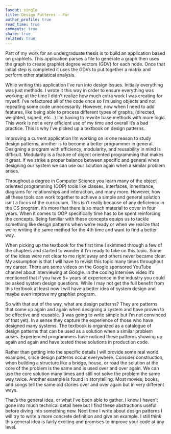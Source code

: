 ```yaml
---
layout: single
title: Design Patterns - Par
author_profile: true
read_time: true
comments: true
share: true
related: true
---
```


Part of my work for an undergraduate thesis is to build an application based on graphlets. This application parses a file to generate a graph then uses the graph to create graphlet degree vectors (GDV) for each node. Once that initial step is completed it uses the GDVs to put together a matrix and perform other statistical analysis.

While writing this application I’ve run into design issues. Initially everything was just methods. I wrote it this way in order to ensure everything was working; at the time I didn’t realize how much extra work I was creating for myself. I’ve refactored all of the code once so I’m using objects and not repeating some code unnecessarily. However, now when I need to add features, like being able to process different types of graphs, (directed, weighted, signed, etc…) I’m having to rewrite base methods with more logic. This work is not a very efficient use of my time and overall it’s a bad practice. This is why I’ve picked up a textbook on design patterns.

Improving a current application I’m working on is one reason to study design patterns, another is to become a better programmer in general. Designing a program with efficiency, modularity, and reusability in mind is difficult. Modularity is a feature of object oriented programming that makes it great. If we strike a proper balance between specific and general when designing our system we can use our solution again when a similar problem arises.

Throughout a degree in Computer Science you learn many of the object oriented programming (OOP) tools like classes, interfaces, inheritance, diagrams for relationships and interaction, and many more. However, how all these tools can work together to achieve a simple and general solution isn’t a focus of the curriculum. This isn’t really because of any deficiency in the CS program, it’s more that there is so much material to cover in four years. When it comes to OOP specifically time has to be spent reinforcing the concepts. Being familiar with these concepts equips us to tackle something like design patterns when we’re ready or when we realize that we’re writing the same method for the 4th time and want to find a better way.

When picking up the textbook for the first time I skimmed through a few of the chapters and started to wonder if I’m ready to take on this topic. Some of the ideas were not clear to me right away and others never became clear. My assumption is that I will have to revisit this topic many times throughout my career. There are some videos on the Google sponsored YouTube channel about interviewing at Google. In the coding interview video it’s mentioned that if you have 5+ years of experience in the industry you could be asked system design questions. While I may not get the full benefit from this textbook at least now I will have a better idea of system design and maybe even improve my graphlet program.

So with that out of the way, what are design patterns? They are patterns that come up again and again when designing a system and have proven to be effective and reusable. (I was going to write simple but I’m not convinced of that yet). In a sense they capture the experience of those who have designed many systems. The textbook is organized as a catalogue of design patterns that can be used as a solution when a similar problem arises. Experienced programmers have noticed these patterns showing up again and again and have tested these solutions in production code.

Rather than getting into the specific details I will provide some real world examples, since design patterns occur everywhere. Consider construction, when building a structure like a bridge, house, or road the solution at the core of the problem is the same and is used over and over again. We can use the core solution many times and still not solve the problem the same way twice. Another example is found in storytelling. Most movies, books, and songs tell the same old stories over and over again but in very different ways.

That’s the general idea, or what I’ve been able to gather. I know I haven’t gone into much technical detail here but I find these abstractions useful before diving into something new. Next time I write about design patterns I will try to write a more concrete definition and give an example. I still think this general idea is fairly exciting and promises to improve your code at any level.
